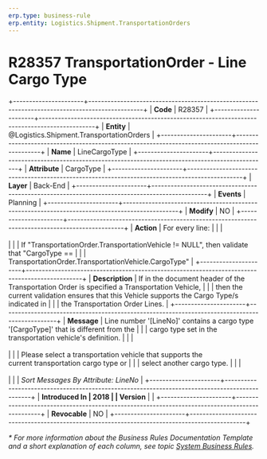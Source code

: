 ```yaml
---
erp.type: business-rule
erp.entity: Logistics.Shipment.TransportationOrders
---
```


# R28357 TransportationOrder - Line Cargo Type
+----------------------+-----------------------------------------------------------------------------------------------+
| **Code**             | R28357                                                                                        |
+----------------------+-----------------------------------------------------------------------------------------------+
| **Entity**           | @Logistics.Shipment.TransportationOrders                                                      |
+----------------------+-----------------------------------------------------------------------------------------------+
| **Name**             | LineCargoType                                                                                 |
+----------------------+-----------------------------------------------------------------------------------------------+
| **Attribute**        | CargoType                                                                                     |
+----------------------+-----------------------------------------------------------------------------------------------+
| **Layer**            | Back-End                                                                                      |
+----------------------+-----------------------------------------------------------------------------------------------+
| **Events**           | Planning                                                                                      |
+----------------------+-----------------------------------------------------------------------------------------------+
| **Modify**           | NO                                                                                            |
+----------------------+-----------------------------------------------------------------------------------------------+
| **Action**           | For every line:                                                                               |
|                      | <br/><br/>                                                                                    |
|                      | If \"TransportationOrder.TransportationVehicle != NULL\", then validate that \"CargoType ==   |
|                      | TransportationOrder.TransportationVehicle.CargoType\"                                         |
+----------------------+-----------------------------------------------------------------------------------------------+
| **Description**      | If in the document header of the Transportation Order is specified a Transportation Vehicle,  |
|                      | then the current validation ensures that this Vehicle supports the Cargo Type/s indicated in  |
|                      | the Transportation Order Lines.                                                               |
+----------------------+-----------------------------------------------------------------------------------------------+
| **Message**          | Line number \'\[LineNo\]\' contains a cargo type \'\[CargoType\]\' that is different from the |
|                      | cargo type set in the transportation vehicle's definition.                                    |
|                      | <br/><br/>                                                                                    |
|                      | Please select a transportation vehicle that supports the current transportation cargo type or |
|                      | select another cargo type.                                                                    |
|                      | <br/><br/>                                                                                    |
|                      | *Sort Messages By Attribute: LineNo*                                                          |
+----------------------+-----------------------------------------------------------------------------------------------+
| **Introduced In      | 2018                                                                                          |
| Version**            |                                                                                               |
+----------------------+-----------------------------------------------------------------------------------------------+
| **Revocable**        | NO                                                                                            |
+----------------------+-----------------------------------------------------------------------------------------------+

*\* For more information about the Business Rules Documentation Template and a short explanation of each column, see
topic [System Business Rules](../templates/template-description-system-business-rules.md).*
